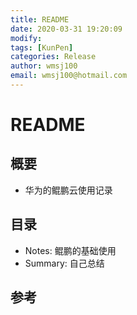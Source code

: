 ```yaml
---
title: README
date: 2020-03-31 19:20:09
modify: 
tags: [KunPen]
categories: Release
author: wmsj100
email: wmsj100@hotmail.com
---
```


# README

## 概要

- 华为的鲲鹏云使用记录

## 目录

- Notes: 鲲鹏的基础使用
- Summary: 自己总结

## 参考

